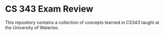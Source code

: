 # CS 343 Exam Review

This repository contains a collection of concepts learned in CS343 taught at the University of Waterloo.
